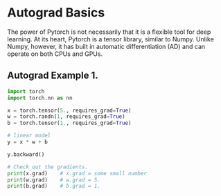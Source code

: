 # Autograd Basics

The power of Pytorch is not necessarily that it is a flexible
tool for deep learning. At its heart, Pytorch is a tensor library,
similar to Numpy. Unlike Numpy, however, it has built in automatic 
differentiation (AD) and can operate on both CPUs and GPUs.

## Autograd Example 1.

```python
import torch
import torch.nn as nn

x = torch.tensor(5., requires_grad=True)
w = torch.randn(1, requires_grad=True)
b = torch.tensor(1., requires_grad=True)

# linear model
y = x * w + b

y.backward()

# Check out the gradients.
print(x.grad)    # x.grad = some small number
print(w.grad)    # w.grad = 5.
print(b.grad)    # b.grad = 1.
```
